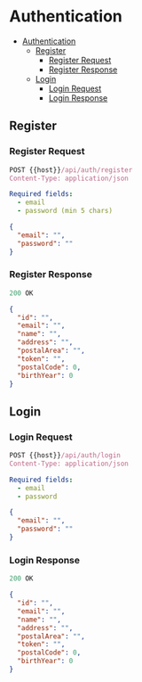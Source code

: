 # Authentication

- [Authentication](#authentication)
  - [Register](#register)
    - [Register Request](#register-request)
    - [Register Response](#register-response)
  - [Login](#login)
    - [Login Request](#login-request)
    - [Login Response](#login-response)

## Register

### Register Request

```js
POST {{host}}/api/auth/register
Content-Type: application/json
```

```yml
Required fields:
  - email
  - password (min 5 chars)
```

```json
{
  "email": "",
  "password": ""
}
```

### Register Response

```js
200 OK
```

```json
{
  "id": "",
  "email": "",
  "name": "",
  "address": "",
  "postalArea": "",
  "token": "",
  "postalCode": 0,
  "birthYear": 0
}
```

## Login

### Login Request

```js
POST {{host}}/api/auth/login
Content-Type: application/json
```

```yml
Required fields:
  - email
  - password
```

```json
{
  "email": "",
  "password": ""
}
```

### Login Response

```js
200 OK
```

```json
{
  "id": "",
  "email": "",
  "name": "",
  "address": "",
  "postalArea": "",
  "token": "",
  "postalCode": 0,
  "birthYear": 0
}
```
